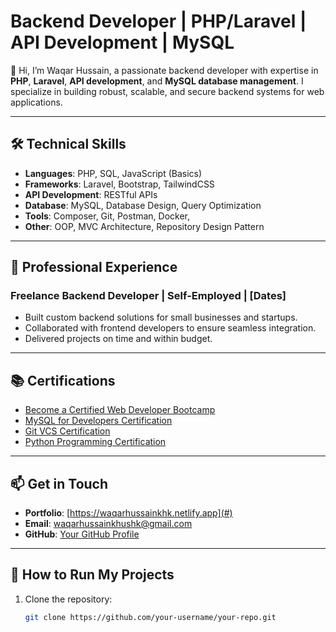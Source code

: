 # Backend Developer | PHP/Laravel | API Development | MySQL

👋 Hi, I’m Waqar Hussain, a passionate backend developer with expertise in **PHP**, **Laravel**, **API development**, and **MySQL database management**. I specialize in building robust, scalable, and secure backend systems for web applications.

---

## 🛠️ Technical Skills

- **Languages**: PHP, SQL, JavaScript (Basics)
- **Frameworks**: Laravel, Bootstrap, TailwindCSS
- **API Development**: RESTful APIs
- **Database**: MySQL, Database Design, Query Optimization
- **Tools**: Composer, Git, Postman, Docker,
- **Other**: OOP, MVC Architecture, Repository Design Pattern

---

## 💼 Professional Experience

### Freelance Backend Developer | Self-Employed | [Dates]
- Built custom backend solutions for small businesses and startups.
- Collaborated with frontend developers to ensure seamless integration.
- Delivered projects on time and within budget.

---

## 📚 Certifications
- [Become a Certified Web Developer Bootcamp](#)
- [MySQL for Developers Certification](#)
- [Git VCS Certification](#)
- [Python Programming Certification](#)

---

## 📫 Get in Touch
- **Portfolio**: [https://waqarhussainkhk.netlify.app](#)
- **Email**: [waqarhussainkhushk@gmail.com](#)
- **GitHub**: [Your GitHub Profile](#)

---

## 🔧 How to Run My Projects
1. Clone the repository:
   ```bash
   git clone https://github.com/your-username/your-repo.git
